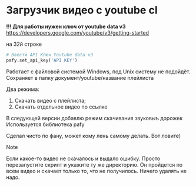 # Загрузчик видео с youtube cl

**!!! Для работы нужен ключ от youtube data v3**
https://developers.google.com/youtube/v3/getting-started

на 32й строке
```python
# Ввести API Ключ Youtube data v3
pafy.set_api_key('API KEY')
```

Работает с файловой системой Windows, под Unix систему не подойдёт.
Сохраняет в папку документ/youtube/название плейлиста

Два режима:
1. Скачать видео с плейлиста;
2. Скачать отдельное видео по ссылке

В следующей версии добавлю режим скачивания звуковыъ дорожек
Используется библиотека pafy

Сделал чисто по фану, может кому лень самому делать. Вот ловите)

> [!NOTE]
> Если какое-то видео не скачалось и выдало ошибку. Просто перезапустите скрипт и укажите ту же директорию. Он пройдется по всем видео и скачает только то, что не получилось. Ничего удалять не надо.